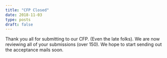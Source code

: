 ```yaml
---
title: "CFP Closed"
date: 2018-11-03
type: posts
draft: false
---
```


Thank you all for submitting to our CFP.  (Even the late folks).
We are now reviewing all of your submissions (over 150). 
We hope to start sending out the acceptance mails soon.


